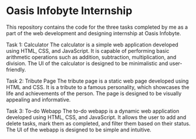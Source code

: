 # Oasis Infobyte Internship
This repository contains the code for the three tasks completed by me as a part of the web development and designing internship at Oasis Infobyte.

Task 1: Calculator
The calculator is a simple web application developed using HTML, CSS, and JavaScript. It is capable of performing basic arithmetic operations such as addition, subtraction, multiplication, and division. The UI of the calculator is designed to be minimalistic and user-friendly.

Task 2: Tribute Page
The tribute page is a static web page developed using HTML and CSS. It is a tribute to a famous personality, which showcases the life and achievements of the person. The page is designed to be visually appealing and informative.

Task 3: To-do Webapp
The to-do webapp is a dynamic web application developed using HTML, CSS, and JavaScript. It allows the user to add and delete tasks, mark them as completed, and filter them based on their status. The UI of the webapp is designed to be simple and intuitive.
